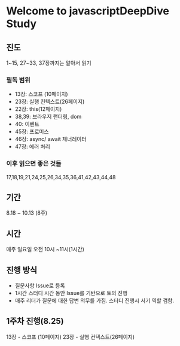 # Welcome to javascriptDeepDive Study

## 진도
1~15, 27~33, 37장까지는 알아서 읽기

### 필독 범위
- 13장: 스코프 (10페이지)
- 23장: 실행 컨텍스트(26페이지)
- 22장: this(12페이지)
- 38,39: 브라우저 랜더링, dom
- 40: 이벤트
- 45장: 프로미스
- 46장: async/ await 제너레이터
- 47장: 에러 처리

### 이후 읽으면 좋은 것들
17,18,19,21,24,25,26,34,35,36,41,42,43,44,48


## 기간
8.18 ~ 10.13 (8주)

## 시간
매주 일요일 오전 10시 ~11시(1시간)

## 진행 방식
- 질문사항 Issue로 등록
- 1시간 스터디 시간 동안 Issue를 기반으로 토의 진행
- 매주 리더가 질문에 대한 답변 의무를 가짐. 스터디 진행시 서기 역할 겸함.

## 1주차 진행(8.25)
13장 - 스코프 (10페이지)
23장 - 실행 컨텍스트(26페이지)
